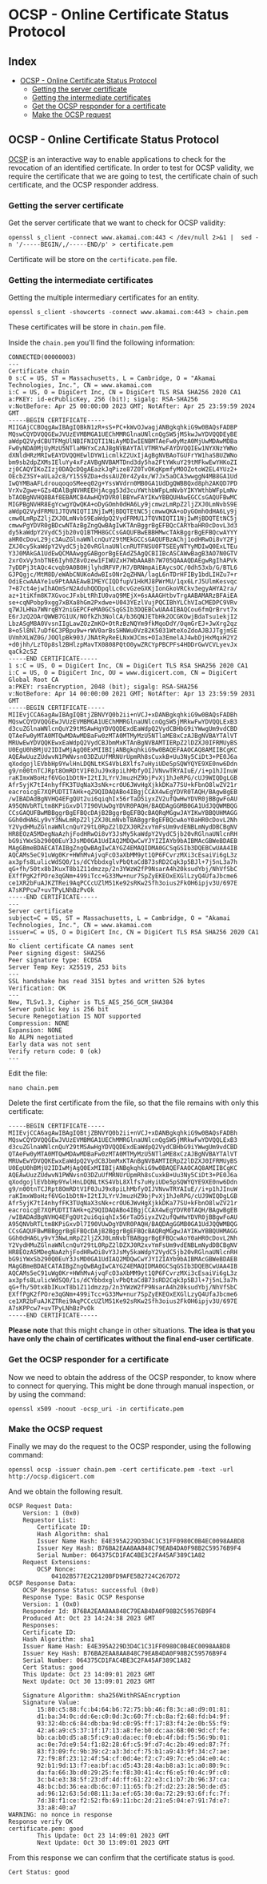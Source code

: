 # OCSP - Online Certificate Status Protocol <!-- omit in toc -->

## Index <!-- omit in toc -->

- [OCSP - Online Certificate Status Protocol](#ocsp---online-certificate-status-protocol)
  - [Getting the server certificate](#getting-the-server-certificate)
  - [Getting the intermediate certificates](#getting-the-intermediate-certificates)
  - [Get the OCSP responder for a certificate](#get-the-ocsp-responder-for-a-certificate)
  - [Make the OCSP request](#make-the-ocsp-request)


## OCSP - Online Certificate Status Protocol

[OCSP](https://www.ietf.org/rfc/rfc2560.txt) is an interactive way to enable applications to check for the revocation of an identified certificate. In order to test for OCSP validity, we require the certificate that we are going to test, the certificate chain of such certificate, and the OCSP responder address.

### Getting the server certificate

Get the server certificate that we want to check for OCSP validity:

    openssl s_client -connect www.akamai.com:443 < /dev/null 2>&1 |  sed -n '/-----BEGIN/,/-----END/p' > certificate.pem

Certificate will be store on the `certificate.pem` file.

### Getting the intermediate certificates

Getting the multiple intermediary certificates for an entity.

    openssl s_client -showcerts -connect www.akamai.com:443 > chain.pem

These certificates will be store in `chain.pem` file.

Inside the `chain.pem` you'll find the following information:

    CONNECTED(00000003)
    ---
    Certificate chain
    0 s:C = US, ST = Massachusetts, L = Cambridge, O = "Akamai Technologies, Inc.", CN = www.akamai.com
    i:C = US, O = DigiCert Inc, CN = DigiCert TLS RSA SHA256 2020 CA1
    a:PKEY: id-ecPublicKey, 256 (bit); sigalg: RSA-SHA256
    v:NotBefore: Apr 25 00:00:00 2023 GMT; NotAfter: Apr 25 23:59:59 2024 GMT
    -----BEGIN CERTIFICATE-----
    MIIGAjCCBOqgAwIBAgIQBkN1zR+sS+PC+kWvOJwagjANBgkqhkiG9w0BAQsFADBP
    MQswCQYDVQQGEwJVUzEVMBMGA1UEChMMRGlnaUNlcnQgSW5jMSkwJwYDVQQDEyBE
    aWdpQ2VydCBUTFMgUlNBIFNIQTI1NiAyMDIwIENBMTAeFw0yMzA0MjUwMDAwMDBa
    Fw0yNDA0MjUyMzU5NTlaMHYxCzAJBgNVBAYTAlVTMRYwFAYDVQQIEw1NYXNzYWNo
    dXNldHRzMRIwEAYDVQQHEwlDYW1icmlkZ2UxIjAgBgNVBAoTGUFrYW1haSBUZWNo
    bm9sb2dpZXMsIEluYy4xFzAVBgNVBAMTDnd3dy5ha2FtYWkuY29tMFkwEwYHKoZI
    zj0CAQYIKoZIzj0DAQcDQgAEazkJqPize87Z0TvOKqKpmfyMOOZotoW2EL4YUz2+
    OEcbZ3SY+aULa2c8/Y15S9ZDa+dssAUZ0r4Zy4x/W7Jx5aOCA3wwggN4MB8GA1Ud
    IwQYMBaAFLdrouqoqoSMeeq02g+YssWVdrn0MB0GA1UdDgQWBBQxd8ph2AKQD7PD
    VrXvZgwe+GZs4DAlBgNVHREEHjAcgg53d3cuYWthbWFpLmNvbYIKYWthbWFpLmNv
    bTAOBgNVHQ8BAf8EBAMCB4AwHQYDVR0lBBYwFAYIKwYBBQUHAwEGCCsGAQUFBwMC
    MIGPBgNVHR8EgYcwgYQwQKA+oDyGOmh0dHA6Ly9jcmwzLmRpZ2ljZXJ0LmNvbS9E
    aWdpQ2VydFRMU1JTQVNIQTI1NjIwMjBDQTEtNC5jcmwwQKA+oDyGOmh0dHA6Ly9j
    cmw0LmRpZ2ljZXJ0LmNvbS9EaWdpQ2VydFRMU1JTQVNIQTI1NjIwMjBDQTEtNC5j
    cmwwPgYDVR0gBDcwNTAzBgZngQwBAgIwKTAnBggrBgEFBQcCARYbaHR0cDovL3d3
    dy5kaWdpY2VydC5jb20vQ1BTMH8GCCsGAQUFBwEBBHMwcTAkBggrBgEFBQcwAYYY
    aHR0cDovL29jc3AuZGlnaWNlcnQuY29tMEkGCCsGAQUFBzAChj1odHRwOi8vY2Fj
    ZXJ0cy5kaWdpY2VydC5jb20vRGlnaUNlcnRUTFNSU0FTSEEyNTYyMDIwQ0ExLTEu
    Y3J0MAkGA1UdEwQCMAAwggGABgorBgEEAdZ5AgQCBIIBcASCAWwBagB3AO7N0GTV
    2xrOxVy3nbTNE6Iyh0Z8vOzew1FIWUZxH7WbAAABh7W705QAAAQDAEgwRgIhAPVk
    7yDDPj3tAQc4cvqb9A0B0HjlyhdRFVP/H7/BRNmpAiEAycsOC/0dh53xb/G/BTL6
    GJPQgjc/MtM8D/eWAbCNUKoAdwBIsONr2qZHNA/lagL6nTDrHFIBy1bdLIHZu7+r
    OdiEcwAAAYe1u9PtAAAEAwBIMEYCIQDfupV1HkMJ8PWrMU/1qx6LrJ5UlmKesvqc
    7+87ct4ejwIhAOmSrN2AduhQODpqlLc0cvGzeGXKjIonGkoVRCkv3egyAHYA2ra/
    az+1tiKfm8K7XGvocJFxbLtRhIU0vaQ9MEjX+6sAAAGHtbvTrgAABAMARzBFAiEA
    se+cqNPobp9xgg7xBXa8hGm2Pxdwe+U043YEzlVujPQCIBhYLChVIaCMEDPC9VRv
    q7WJLHNa7WNrqBY2niGEPCFeMA0GCSqGSIb3DQEBCwUAA4IBAQCou6fmQrBrvt7x
    E6rJzQ2OArQWWB7G1UX/NOfkZh3NolCA/b36QNJETbHk2OCGKOwjBdaTsu1ekjI2
    LbzASgM8A0VvsnIIgLawZOzZmKO+OtRzBzNQYm9fkMqoDdY/OqmGrEJ+JwXrg2qz
    8+o5l8Nl7uDf6C3PBpu9w+rWV0arBsSHNWu0Vz82K5031WteXoZdoAJBJJTgjmSE
    UVmhXLWZ0G/JOQlpBk903/JNAtRyReELNxWJCms+OIa3EmelAJ4wbDjHxMqxH2Y2
    +d0jhh/LzTOp8sl2BHlzpMavTX0808PQtO0ywZRCYpPBCPFs4HDDrGwVCVLyevJx
    qaCk2c5Z
    -----END CERTIFICATE-----
    1 s:C = US, O = DigiCert Inc, CN = DigiCert TLS RSA SHA256 2020 CA1
    i:C = US, O = DigiCert Inc, OU = www.digicert.com, CN = DigiCert Global Root CA
    a:PKEY: rsaEncryption, 2048 (bit); sigalg: RSA-SHA256
    v:NotBefore: Apr 14 00:00:00 2021 GMT; NotAfter: Apr 13 23:59:59 2031 GMT
    -----BEGIN CERTIFICATE-----
    MIIEvjCCA6agAwIBAgIQBtjZBNVYQ0b2ii+nVCJ+xDANBgkqhkiG9w0BAQsFADBh
    MQswCQYDVQQGEwJVUzEVMBMGA1UEChMMRGlnaUNlcnQgSW5jMRkwFwYDVQQLExB3
    d3cuZGlnaWNlcnQuY29tMSAwHgYDVQQDExdEaWdpQ2VydCBHbG9iYWwgUm9vdCBD
    QTAeFw0yMTA0MTQwMDAwMDBaFw0zMTA0MTMyMzU5NTlaME8xCzAJBgNVBAYTAlVT
    MRUwEwYDVQQKEwxEaWdpQ2VydCBJbmMxKTAnBgNVBAMTIERpZ2lDZXJ0IFRMUyBS
    U0EgU0hBMjU2IDIwMjAgQ0ExMIIBIjANBgkqhkiG9w0BAQEFAAOCAQ8AMIIBCgKC
    AQEAwUuzZUdwvN1PWNvsnO3DZuUfMRNUrUpmRh8sCuxkB+Uu3Ny5CiDt3+PE0J6a
    qXodgojlEVbbHp9YwlHnLDQNLtKS4VbL8Xlfs7uHyiUDe5pSQWYQYE9XE0nw6Ddn
    g9/n00tnTCJRpt8OmRDtV1F0JuJ9x8piLhMbfyOIJVNvwTRYAIuE//i+p1hJInuW
    raKImxW8oHzf6VGo1bDtN+I2tIJLYrVJmuzHZ9bjPvXj1hJeRPG/cUJ9WIQDgLGB
    Afr5yjK7tI4nhyfFK3TUqNaX3sNk+crOU6JWvHgXjkkDKa77SU+kFbnO8lwZV21r
    eacroicgE7XQPUDTITAHk+qZ9QIDAQABo4IBgjCCAX4wEgYDVR0TAQH/BAgwBgEB
    /wIBADAdBgNVHQ4EFgQUt2ui6qiqhIx56rTaD5iyxZV2ufQwHwYDVR0jBBgwFoAU
    A95QNVbRTLtm8KPiGxvDl7I90VUwDgYDVR0PAQH/BAQDAgGGMB0GA1UdJQQWMBQG
    CCsGAQUFBwMBBggrBgEFBQcDAjB2BggrBgEFBQcBAQRqMGgwJAYIKwYBBQUHMAGG
    GGh0dHA6Ly9vY3NwLmRpZ2ljZXJ0LmNvbTBABggrBgEFBQcwAoY0aHR0cDovL2Nh
    Y2VydHMuZGlnaWNlcnQuY29tL0RpZ2lDZXJ0R2xvYmFsUm9vdENBLmNydDBCBgNV
    HR8EOzA5MDegNaAzhjFodHRwOi8vY3JsMy5kaWdpY2VydC5jb20vRGlnaUNlcnRH
    bG9iYWxSb290Q0EuY3JsMD0GA1UdIAQ2MDQwCwYJYIZIAYb9bAIBMAcGBWeBDAEB
    MAgGBmeBDAECATAIBgZngQwBAgIwCAYGZ4EMAQIDMA0GCSqGSIb3DQEBCwUAA4IB
    AQCAMs5eC91uWg0Kr+HWhMvAjvqFcO3aXbMM9yt1QP6FCvrzMXi3cEsaiVi6gL3z
    ax3pfs8LulicWdSQ0/1s/dCYbbdxglvPbQtaCdB73sRD2Cqk3p5BJl+7j5nL3a7h
    qG+fh/50tx8bIKuxT8b1Z11dmzzp/2n3YWzW2fP9NsarA4h20ksudYbj/NhVfSbC
    EXffPgK2fPOre3qGNm+499iTcc+G33Mw+nur7SpZyEKEOxEXGlLzyQ4UfaJbcme6
    ce1XR2bFuAJKZTRei9AqPCCcUZlM51Ke92sRKw2Sfh3oius2FkOH6ipjv3U/697E
    A7sKPPcw7+uvTPyLNhBzPvOk
    -----END CERTIFICATE-----
    ---
    Server certificate
    subject=C = US, ST = Massachusetts, L = Cambridge, O = "Akamai Technologies, Inc.", CN = www.akamai.com
    issuer=C = US, O = DigiCert Inc, CN = DigiCert TLS RSA SHA256 2020 CA1
    ---
    No client certificate CA names sent
    Peer signing digest: SHA256
    Peer signature type: ECDSA
    Server Temp Key: X25519, 253 bits
    ---
    SSL handshake has read 3151 bytes and written 526 bytes
    Verification: OK
    ---
    New, TLSv1.3, Cipher is TLS_AES_256_GCM_SHA384
    Server public key is 256 bit
    Secure Renegotiation IS NOT supported
    Compression: NONE
    Expansion: NONE
    No ALPN negotiated
    Early data was not sent
    Verify return code: 0 (ok)
    ---

Edit the file:

    nano chain.pem

Delete the first certificate from the file, so that the file remains with only this certificate:

    -----BEGIN CERTIFICATE-----
    MIIEvjCCA6agAwIBAgIQBtjZBNVYQ0b2ii+nVCJ+xDANBgkqhkiG9w0BAQsFADBh
    MQswCQYDVQQGEwJVUzEVMBMGA1UEChMMRGlnaUNlcnQgSW5jMRkwFwYDVQQLExB3
    d3cuZGlnaWNlcnQuY29tMSAwHgYDVQQDExdEaWdpQ2VydCBHbG9iYWwgUm9vdCBD
    QTAeFw0yMTA0MTQwMDAwMDBaFw0zMTA0MTMyMzU5NTlaME8xCzAJBgNVBAYTAlVT
    MRUwEwYDVQQKEwxEaWdpQ2VydCBJbmMxKTAnBgNVBAMTIERpZ2lDZXJ0IFRMUyBS
    U0EgU0hBMjU2IDIwMjAgQ0ExMIIBIjANBgkqhkiG9w0BAQEFAAOCAQ8AMIIBCgKC
    AQEAwUuzZUdwvN1PWNvsnO3DZuUfMRNUrUpmRh8sCuxkB+Uu3Ny5CiDt3+PE0J6a
    qXodgojlEVbbHp9YwlHnLDQNLtKS4VbL8Xlfs7uHyiUDe5pSQWYQYE9XE0nw6Ddn
    g9/n00tnTCJRpt8OmRDtV1F0JuJ9x8piLhMbfyOIJVNvwTRYAIuE//i+p1hJInuW
    raKImxW8oHzf6VGo1bDtN+I2tIJLYrVJmuzHZ9bjPvXj1hJeRPG/cUJ9WIQDgLGB
    Afr5yjK7tI4nhyfFK3TUqNaX3sNk+crOU6JWvHgXjkkDKa77SU+kFbnO8lwZV21r
    eacroicgE7XQPUDTITAHk+qZ9QIDAQABo4IBgjCCAX4wEgYDVR0TAQH/BAgwBgEB
    /wIBADAdBgNVHQ4EFgQUt2ui6qiqhIx56rTaD5iyxZV2ufQwHwYDVR0jBBgwFoAU
    A95QNVbRTLtm8KPiGxvDl7I90VUwDgYDVR0PAQH/BAQDAgGGMB0GA1UdJQQWMBQG
    CCsGAQUFBwMBBggrBgEFBQcDAjB2BggrBgEFBQcBAQRqMGgwJAYIKwYBBQUHMAGG
    GGh0dHA6Ly9vY3NwLmRpZ2ljZXJ0LmNvbTBABggrBgEFBQcwAoY0aHR0cDovL2Nh
    Y2VydHMuZGlnaWNlcnQuY29tL0RpZ2lDZXJ0R2xvYmFsUm9vdENBLmNydDBCBgNV
    HR8EOzA5MDegNaAzhjFodHRwOi8vY3JsMy5kaWdpY2VydC5jb20vRGlnaUNlcnRH
    bG9iYWxSb290Q0EuY3JsMD0GA1UdIAQ2MDQwCwYJYIZIAYb9bAIBMAcGBWeBDAEB
    MAgGBmeBDAECATAIBgZngQwBAgIwCAYGZ4EMAQIDMA0GCSqGSIb3DQEBCwUAA4IB
    AQCAMs5eC91uWg0Kr+HWhMvAjvqFcO3aXbMM9yt1QP6FCvrzMXi3cEsaiVi6gL3z
    ax3pfs8LulicWdSQ0/1s/dCYbbdxglvPbQtaCdB73sRD2Cqk3p5BJl+7j5nL3a7h
    qG+fh/50tx8bIKuxT8b1Z11dmzzp/2n3YWzW2fP9NsarA4h20ksudYbj/NhVfSbC
    EXffPgK2fPOre3qGNm+499iTcc+G33Mw+nur7SpZyEKEOxEXGlLzyQ4UfaJbcme6
    ce1XR2bFuAJKZTRei9AqPCCcUZlM51Ke92sRKw2Sfh3oius2FkOH6ipjv3U/697E
    A7sKPPcw7+uvTPyLNhBzPvOk
    -----END CERTIFICATE-----

**Please note** that this might change in other situations. **The idea is that you have only the chain of certificates without the final end-user certificate**.

### Get the OCSP responder for a certificate

Now we need to obtain the address of the OCSP responder, to know where to connect for querying. This might be done through manual inspection, or by using the command:

    openssl x509 -noout -ocsp_uri -in certificate.pem

### Make the OCSP request

Finally we may do the request to the OCSP responder, using the following command:

    openssl ocsp -issuer chain.pem -cert certificate.pem -text -url http://ocsp.digicert.com

And we obtain the following result.

    OCSP Request Data:
        Version: 1 (0x0)
        Requestor List:
            Certificate ID:
            Hash Algorithm: sha1
            Issuer Name Hash: E4E395A229D3D4C1C31FF0980C0B4EC0098AABD8
            Issuer Key Hash: B76BA2EAA8AA848C79EAB4DA0F98B2C59576B9F4
            Serial Number: 064375CD1FAC4BE3C2FA45AF389C1A82
        Request Extensions:
            OCSP Nonce: 
                04102B577E2C2120BFD9AFE5B2724C267D72
    OCSP Response Data:
        OCSP Response Status: successful (0x0)
        Response Type: Basic OCSP Response
        Version: 1 (0x0)
        Responder Id: B76BA2EAA8AA848C79EAB4DA0F98B2C59576B9F4
        Produced At: Oct 23 14:24:38 2023 GMT
        Responses:
        Certificate ID:
        Hash Algorithm: sha1
        Issuer Name Hash: E4E395A229D3D4C1C31FF0980C0B4EC0098AABD8
        Issuer Key Hash: B76BA2EAA8AA848C79EAB4DA0F98B2C59576B9F4
        Serial Number: 064375CD1FAC4BE3C2FA45AF389C1A82
        Cert Status: good
        This Update: Oct 23 14:09:01 2023 GMT
        Next Update: Oct 30 13:09:01 2023 GMT

        Signature Algorithm: sha256WithRSAEncryption
        Signature Value:
            15:80:c5:88:fc:b4:64:b6:72:75:bb:46:f8:3c:a8:d9:01:81:
            d1:ba:34:0c:dd:6e:c0:0d:3c:60:7f:cb:8a:f2:68:fd:b4:9f:
            93:32:4b:c6:84:db:ba:9d:c0:95:ff:17:83:f4:2e:0b:55:f9:
            42:a6:a9:c5:37:1f:17:13:a8:fe:b0:dc:aa:68:00:9d:cf:fe:
            bb:ca:b0:d5:a8:5f:c9:a0:da:ec:f0:eb:4f:bd:f5:56:9b:01:
            ac:0e:7d:e9:54:f1:82:28:6f:c5:9f:d7:4c:2b:49:ed:87:7f:
            83:f3:09:fc:9b:39:c2:a3:3d:cf:75:b1:a9:43:9f:34:c7:ae:
            72:f9:8f:23:12:4f:54:cf:0d:4e:f2:c7:49:7c:e5:d4:e0:4c:
            92:b1:9d:13:f7:ea:bf:ac:d5:43:28:4a:b8:a3:1c:a0:80:9c:
            da:fa:66:3b:d0:29:25:fe:f8:30:41:4c:f6:e5:f0:4c:9f:c0:
            3c:b4:e3:38:5f:23:df:4d:ff:61:22:e3:c1:b7:2b:96:37:ca:
            48:bc:bd:36:ea:db:6c:07:11:65:fb:2f:d2:23:28:50:de:d5:
            ad:96:12:63:5d:08:11:3a:ef:65:30:0a:72:29:93:6f:fc:7f:
            7d:38:f1:ce:f2:52:fb:69:11:bc:2d:21:e5:04:e7:91:7d:e7:
            33:a8:40:a7
    WARNING: no nonce in response
    Response verify OK
    certificate.pem: good
            This Update: Oct 23 14:09:01 2023 GMT
            Next Update: Oct 30 13:09:01 2023 GMT


From this response we can confirm that the certificate status is `good`.

    Cert Status: good
